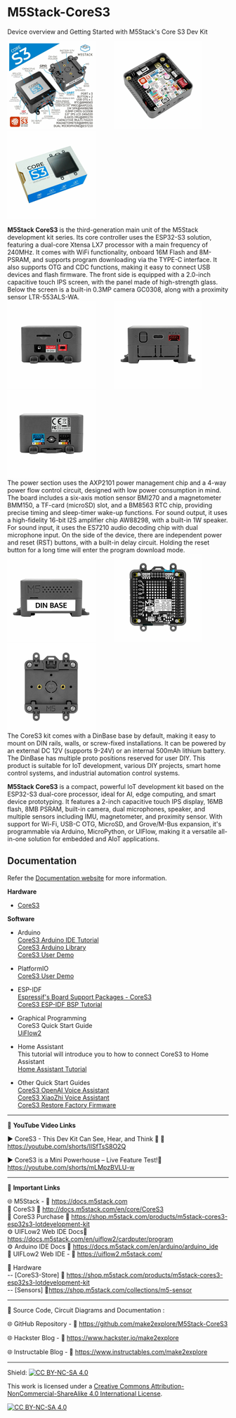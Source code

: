 # M5Stack-CoreS3
Device overview and Getting Started with M5Stack's Core S3 Dev Kit  

<img src="/Images/CoreS3-1.jpg" height="200"> &nbsp; &nbsp; &nbsp; &nbsp; &nbsp; <img src="/Images/CoreS3-2.jpg" height="200" > &nbsp; &nbsp; &nbsp; &nbsp; &nbsp; <img src="/Images/CoreS3-3.jpg" height="200" > 
  
**M5Stack CoreS3** is the third-generation main unit of the M5Stack development kit series. Its core controller uses the ESP32-S3 solution, featuring a dual-core Xtensa LX7 processor with a main frequency of 240MHz. It comes with WiFi functionality, onboard 16M Flash and 8M-PSRAM, and supports program downloading via the TYPE-C interface. It also supports OTG and CDC functions, making it easy to connect USB devices and flash firmware. The front side is equipped with a 2.0-inch capacitive touch IPS screen, with the panel made of high-strength glass. Below the screen is a built-in 0.3MP camera GC0308, along with a proximity sensor LTR-553ALS-WA.  
<img src="/Images/CoreS3-4.jpg" height="200"> &nbsp; &nbsp; &nbsp; &nbsp; &nbsp; <img src="/Images/CoreS3-5.jpg" height="200" > &nbsp; &nbsp; &nbsp; &nbsp; &nbsp; <img src="/Images/CoreS3-6.jpg" height="200" >  
The power section uses the AXP2101 power management chip and a 4-way power flow control circuit, designed with low power consumption in mind. The board includes a six-axis motion sensor BMI270 and a magnetometer BMM150, a TF-card (microSD) slot, and a BM8563 RTC chip, providing precise timing and sleep-timer wake-up functions. For sound output, it uses a high-fidelity 16-bit I2S amplifier chip AW88298, with a built-in 1W speaker. For sound input, it uses the ES7210 audio decoding chip with dual microphone input. On the side of the device, there are independent power and reset (RST) buttons, with a built-in delay circuit. Holding the reset button for a long time will enter the program download mode.   
<img src="/Images/CoreS3-7.jpg" height="200"> &nbsp; &nbsp; &nbsp; &nbsp; &nbsp; <img src="/Images/CoreS3-8.jpg" height="200" > &nbsp; &nbsp; &nbsp; &nbsp; &nbsp; <img src="/Images/CoreS3-9.jpg" height="200" >  
The CoreS3 kit comes with a DinBase base by default, making it easy to mount on DIN rails, walls, or screw-fixed installations. It can be powered by an external DC 12V (supports 9-24V) or an internal 500mAh lithium battery. The DinBase has multiple proto positions reserved for user DIY. This product is suitable for IoT development, various DIY projects, smart home control systems, and industrial automation control systems.  
  
**M5Stack CoreS3** is a compact, powerful IoT development kit based on the ESP32-S3 dual-core processor, ideal for AI, edge computing, and smart device prototyping. It features a 2-inch capacitive touch IPS display, 16MB flash, 8MB PSRAM, built-in camera, dual microphones, speaker, and multiple sensors including IMU, magnetometer, and proximity sensor. With support for Wi-Fi, USB-C OTG, MicroSD, and Grove/M-Bus expansion, it's programmable via Arduino, MicroPython, or UIFlow, making it a versatile all-in-one solution for embedded and AIoT applications.
  
  
## Documentation

Refer the [Documentation website](http://docs.m5stack.com/en/core/CoreS3) for more information.  

**Hardware**
- [CoreS3](http://docs.m5stack.com/en/core/CoreS3)  
  
**Software**
- Arduino  
    [CoreS3 Arduino IDE Tutorial](http://docs.m5stack.com/en/arduino/arduino_ide)  
    [CoreS3 Arduino Library](https://github.com/m5stack/M5CoreS3)  
    [CoreS3 User Demo](https://github.com/m5stack/CoreS3-UserDemo/tree/main/firmware)  
  
- PlatformIO  
    [CoreS3 User Demo](https://github.com/m5stack/CoreS3-UserDemo/tree/main/firmware)  
  
- ESP-IDF  
    [Espressif's Board Support Packages - CoreS3](https://github.com/espressif/esp-bsp/tree/master/bsp/m5stack_core_s3)  
    [CoreS3 ESP-IDF BSP Tutorial](http://docs.m5stack.com/en/esp_idf/m5cores3/bsp)  
  
- Graphical Programming  
    CoreS3 Quick Start Guide  
    [UiFlow2](http://docs.m5stack.com/en/uiflow2/uiflow_web)  
    
- Home Assistant  
    This tutorial will introduce you to how to connect CoreS3 to Home Assistant  
    [Home Assistant Tutorial](http://docs.m5stack.com/en/guide/homeassistant/m5cores3/m5cores3_quick_start)  
    
- Other Quick Start Guides  
    [CoreS3 OpenAI Voice Assistant](http://docs.m5stack.com/en/guide/realtime/openai/m5cores3)   
    [CoreS3 XiaoZhi Voice Assistant](http://docs.m5stack.com/en/guide/realtime/xiaozhi/m5cores3)  
    [CoreS3 Restore Factory Firmware](http://docs.m5stack.com/en/guide/restore_factory/m5cores3)  
    

------------------------------------------------------------------------------------------------------

📕 **YouTube Video Links**  

▶️  CoreS3 - This Dev Kit Can See, Hear, and Think 🤖 🔗 https://youtube.com/shorts/lISfTsS8O2Q   
  
▶️  CoreS3 is a Mini Powerhouse – Live Feature Test!🔗  https://youtube.com/shorts/mLMpzBVLU-w  

-------------------------------------------------------------------------------------------------------
📒 **Important Links**  
 
🌐 M5Stack - 🔗 https://docs.m5stack.com  
📒 CoreS3 🔗 http://docs.m5stack.com/en/core/CoreS3  
📙 CoreS3 Purchase 🔗 https://shop.m5stack.com/products/m5stack-cores3-esp32s3-lotdevelopment-kit  
⚙️ UIFLow2 Web IDE Docs🔗 https://docs.m5stack.com/en/uiflow2/cardputer/program  
⚙️ Arduino IDE Docs 🔗 https://docs.m5stack.com/en/arduino/arduino_ide  
📘 UIFLow2 Web IDE - 🔗 https://uiflow2.m5stack.com/  

🧰 Hardware  
--   [CoreS3-Store]  🔗 https://shop.m5stack.com/products/m5stack-cores3-esp32s3-lotdevelopment-kit  
--   [Sensors]  🔗https://shop.m5stack.com/collections/m5-sensor  

------------------------------------------------------------------------------------------------------

📜 Source Code, Circuit Diagrams and Documentation : 

🌐 GitHub Repository - 🔗 https://github.com/make2explore/M5Stack-CoreS3   
  
🌐 Hackster Blog - 🔗 https://www.hackster.io/make2explore  
  
🌐 Instructable Blog - 🔗 https://www.instructables.com/make2explore  
  

------------------------------------------------------------------------------------------  

Shield: [![CC BY-NC-SA 4.0][cc-by-nc-sa-shield]][cc-by-nc-sa]

This work is licensed under a
[Creative Commons Attribution-NonCommercial-ShareAlike 4.0 International License][cc-by-nc-sa].

[![CC BY-NC-SA 4.0][cc-by-nc-sa-image]][cc-by-nc-sa]

[cc-by-nc-sa]: http://creativecommons.org/licenses/by-nc-sa/4.0/
[cc-by-nc-sa-image]: https://licensebuttons.net/l/by-nc-sa/4.0/88x31.png
[cc-by-nc-sa-shield]: https://img.shields.io/badge/License-CC%20BY--NC--SA%204.0-lightgrey.svg

